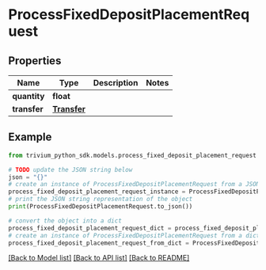 # ProcessFixedDepositPlacementRequest


## Properties

Name | Type | Description | Notes
------------ | ------------- | ------------- | -------------
**quantity** | **float** |  | 
**transfer** | [**Transfer**](Transfer.md) |  | 

## Example

```python
from trivium_python_sdk.models.process_fixed_deposit_placement_request import ProcessFixedDepositPlacementRequest

# TODO update the JSON string below
json = "{}"
# create an instance of ProcessFixedDepositPlacementRequest from a JSON string
process_fixed_deposit_placement_request_instance = ProcessFixedDepositPlacementRequest.from_json(json)
# print the JSON string representation of the object
print(ProcessFixedDepositPlacementRequest.to_json())

# convert the object into a dict
process_fixed_deposit_placement_request_dict = process_fixed_deposit_placement_request_instance.to_dict()
# create an instance of ProcessFixedDepositPlacementRequest from a dict
process_fixed_deposit_placement_request_from_dict = ProcessFixedDepositPlacementRequest.from_dict(process_fixed_deposit_placement_request_dict)
```
[[Back to Model list]](../README.md#documentation-for-models) [[Back to API list]](../README.md#documentation-for-api-endpoints) [[Back to README]](../README.md)


